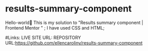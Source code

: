 # results-summary-component
Hello-world👋
This is my solution to "Results summary component | Frontend Mentor " ;
I have used CSS and HTML;

#Links:
LIVE SITE URL:
REPOSITORY URL:https://github.com/ellencaroliny/results-summary-component

